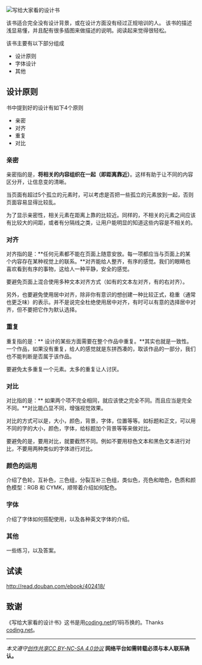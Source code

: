 ![写给大家看的设计书](http://upload-images.jianshu.io/upload_images/16777-f3b50c73bb9a62ff.jpeg?imageMogr2/auto-orient/strip%7CimageView2/2/w/1240)

该书适合完全没有设计背景，或在设计方面没有经过正规培训的人。
该书的描述浅显易懂，并且配有很多插图来做描述的说明。阅读起来觉得很轻松。

该书主要有以下部分组成
* 设计原则
* 字体设计
* 其他

## 设计原则
书中提到好的设计有如下4个原则
* 亲密
* 对齐
* 重复
* 对比

### 亲密
亲密指的是，**将相关的内容组织在一起（即距离靠近）**。这样有助于让不同的内容区分开，让信息变的清晰。

当页面有超过5个孤立的元素时，可以考虑是否把一些孤立的元素放到一起，否则页面容易显得比较乱。

为了显示亲密性，相关元素在距离上靠的比较近。同样的，不相关的元素之间应该有比较大的间距，或者有分隔线之类，让用户能明显的知道这些内容是不相关的。

### 对齐
对齐指的是：**任何元素都不能在页面上随意安放。每一项都应当与页面上的某个内容存在某种视觉上的联系。**对齐能给人整齐，有序的感觉。我们的眼睛也喜欢看到有序的事物，这给人一种平静，安全的感觉。

要避免页面上混合使用多种文本对齐方式（如有的文本左对齐，有的右对齐）。

另外，也要避免使用居中对齐，除非你有意识的想创建一种比较正式，稳重（通常也更乏味）的表示。并不是说完全杜绝使用居中对齐，有时可以有意的选择居中对齐，但不要把它作为默认选择。

### 重复
重复指的是：** 设计的某些方面需要在整个作品中重复。**其实也就是一致性。一个作品，如果没有重复，给人的感觉就是东拼西凑的，取该作品的一部分，我们也不能判断是否属于该作品。

要避免太多重复一个元素。太多的重复让人讨厌。

### 对比
对比指的是：** 如果两个项不完全相同，就应该使之完全不同。而且应当是完全不同。**对比能凸显不同，增强视觉效果。

对比的方式可以是，大小，颜色，背景，字体，位置等等。如标题和正文，可以用不同的字的大小，颜色，字体，给标题加个背景等等来做对比。

要避免的是，要用对比，就要截然不同。例如不要用棕色文本和黑色文本进行对比，不要用两种类似的字体进行对比。

### 颜色的运用
介绍了色轮，互补色，三色组，分裂互补三色组，类似色，亮色和暗色，色质和颜色模型：RGB 和 CYMK，顺带着介绍如何配色。

### 字体
介绍了字体如何搭配使用，以及各种英文字体的介绍。

### 其他
一些练习，以及答案。


## 试读
http://read.douban.com/ebook/402418/

## 致谢
《写给大家看的设计书》这书是用[coding.net](https://coding.net/)的1码币换的。Thanks [coding.net](https://coding.net/)。

***

*本文遵守[创作共享CC BY-NC-SA 4.0协议](http://creativecommons.org/licenses/by-nc-sa/4.0/)*
**网络平台如需转载必须与本人联系确认。**
